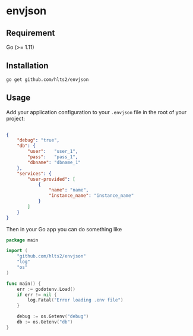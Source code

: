 # envjson

## Requirement
Go (>= 1.11)

## Installation

```shell
go get github.com/hlts2/envjson
```

## Usage

Add your application configuration to your `.envjson` file in the root of your project:

```json
  
{
    "debug": "true",
    "db": {
        "user":   "user_1",
        "pass":   "pass_1",
        "dbname": "dbname_1"    
    },
    "services": {
        "user-provided": [
            {
                "name": "name",
                "instance_name": "instance_name"
            }
        ]
    }
}
```

Then in your Go app you can do something like

```go
package main

import (
    "github.com/hlts2/envjson"
    "log"
    "os"
)

func main() {
    err := godotenv.Load()
    if err != nil {
        log.Fatal("Error loading .env file")
    }

    debug := os.Getenv("debug")
    db := os.Getenv("db")
}

```
